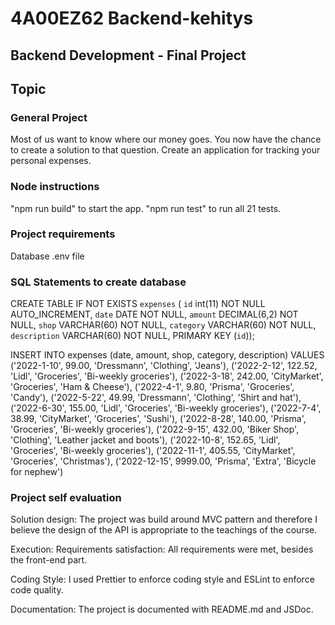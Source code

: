 # 4A00EZ62 Backend-kehitys

## Backend Development - Final Project

## Topic

### General Project

Most of us want to know where our money goes. You now have the chance to create a solution to that question. Create an application for tracking your personal expenses.

### Node instructions

"npm run build" to start the app.
"npm run test" to run all 21 tests.

### Project requirements

Database
.env file

### SQL Statements to create database

CREATE TABLE IF NOT EXISTS `expenses` (
`id` int(11) NOT NULL AUTO_INCREMENT,
`date` DATE NOT NULL,
`amount` DECIMAL(6,2) NOT NULL,
`shop` VARCHAR(60) NOT NULL,
`category` VARCHAR(60) NOT NULL,
`description` VARCHAR(60) NOT NULL,
PRIMARY KEY (`id`));

INSERT INTO expenses (date, amount, shop, category, description) VALUES ('2022-1-10', 99.00, 'Dressmann', 'Clothing', 'Jeans'),
('2022-2-12', 122.52, 'Lidl', 'Groceries', 'Bi-weekly groceries'),
('2022-3-18', 242.00, 'CityMarket', 'Groceries', 'Ham & Cheese'),
('2022-4-1', 9.80, 'Prisma', 'Groceries', 'Candy'),
('2022-5-22', 49.99, 'Dressmann', 'Clothing', 'Shirt and hat'),
('2022-6-30', 155.00, 'Lidl', 'Groceries', 'Bi-weekly groceries'),
('2022-7-4', 38.99, 'CityMarket', 'Groceries', 'Sushi'),
('2022-8-28', 140.00, 'Prisma', 'Groceries', 'Bi-weekly groceries'),
('2022-9-15', 432.00, 'Biker Shop', 'Clothing', 'Leather jacket and boots'),
('2022-10-8', 152.65, 'Lidl', 'Groceries', 'Bi-weekly groceries'),
('2022-11-1', 405.55, 'CityMarket', 'Groceries', 'Christmas'),
('2022-12-15', 9999.00, 'Prisma', 'Extra', 'Bicycle for nephew')

### Project self evaluation

Solution design: The project was build around MVC pattern and therefore I believe the design of the API is appropriate to the teachings of the course.

Execution:
Requirements satisfaction: All requirements were met, besides the front-end part.

Coding Style: I used Prettier to enforce coding style and ESLint to enforce code quality.

Documentation: The project is documented with README.md and JSDoc.
